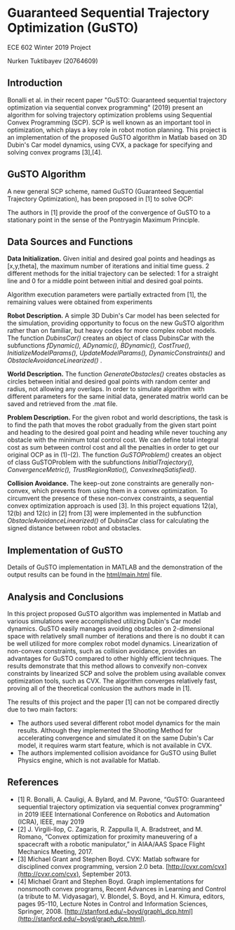 Guaranteed Sequential Trajectory Optimization (GuSTO)
=====================================================

ECE 602 Winter 2019 Project

Nurken Tuktibayev (20764609)

Introduction
----------------

Bonalli et al. in their recent paper "GuSTO: Guaranteed sequential trajectory optimization via sequential convex programming" (2019) present an algorithm for solving trajectory optimization problems using Sequential Convex Programming (SCP). SCP is well known as an important tool in optimization, which plays a key role in robot motion planning. This project is an implementation of the proposed GuSTO algorithm in Matlab based on 3D Dubin's Car model dynamics, using CVX, a package for specifying and solving convex programs \[3\],\[4\].


GuSTO Algorithm
-------------------

A new general SCP scheme, named GuSTO (Guaranteed Sequential Trajectory Optimization), has been proposed in \[1\] to solve OCP:

The authors in \[1\] provide the proof of the convergence of GuSTO to a stationary point in the sense of the Pontryagin Maximum Principle.

Data Sources and Functions
------------------------------

**Data Initialization.** Given initial and desired goal points and headings as \[x,y,theta\], the maximum number of iterations and initial time guess. 2 different methods for the initial trajectory can be selected: 1 for a straight line and 0 for a middle point between initial and desired goal points.

Algorithm execution parameters were partially extracted from \[1\], the remaining values were obtained from experiments

**Robot Description.** A simple 3D Dubin's Car model has been selected for the simulation, providing opportunity to focus on the new GuSTO algorithm rather than on familiar, but heavy codes for more complex robot models. The function _DubinsCar()_ creates an object of class DubinsCar with the subfunctions _fDynamic(), ADynamic(), BDynamic(), CostTrue(), InitializeModelParams(), UpdateModelParams(), DynamicConstraints()_ and _ObstacleAvoidanceLinearized()_ .

**World Description.** The function _GenerateObstacles()_ creates obstacles as circles between initial and desired goal points with random center and radius, not allowing any overlaps. In order to simulate algorithm with different parameters for the same initial data, generated matrix world can be saved and retrieved from the .mat file.

**Problem Description.** For the given robot and world descriptions, the task is to find the path that moves the robot gradually from the given start point and heading to the desired goal point and heading while never touching any obstacle with the minimum total control cost. We can define total integral cost as sum between control cost and all the penalties in order to get our original OCP as in (1)-(2). The function _GuSTOProblem()_ creates an object of class GuSTOProblem with the subfunctions _InitialTrajectory(), ConvergenceMetric(), TrustRegionRatio(), ConvexIneqSatisfied()_. 

**Collision Avoidance.** The keep-out zone constraints are generally non-convex, which prevents from using them in a convex optimization. To circumvent the presence of these non-convex constraints, a sequential convex optimization approach is used \[3\]. In this project equations 12(a), 12(b) and 12(c) in \[2\] from \[3\] were implemented in the subfunction _ObstacleAvoidanceLinearized()_ of DubinsCar class for calculating the signed distance between robot and obstacles.

Implementation of GuSTO
---------------------------

Details of GuSTO implementation in MATLAB and the demonstration of the output results can be found in the [html/main.html](https://github.com/nurkenkz/Gusto.m/blob/master/html/main.html) file.

Analysis and Conclusions
----------------------------

In this project proposed GuSTO algorithm was implemented in Matlab and various simulations were accomplished utilizing Dubin's Car model dynamics. GuSTO easily manages avoiding obstacles on 2-dimensional space with relatively small number of iterations and there is no doubt it can be well utilized for more complex robot model dynamics. Linearization of non-convex constraints, such as collision avoidance, provides an advantages for GuSTO compared to other highly efficient techniques. The results demonstrate that this method allows to convexify non-convex constraints by linearized SCP and solve the problem using available convex optimization tools, such as CVX. The algorithm converges relatively fast, proving all of the theoretical conlcusion the authors made in \[1\].

The results of this project and the paper \[1\] can not be compared directly due to two main factors:

*   The authors used several different robot model dynamics for the main results. Although they implemented the Shooting Method for accelerating convergence and simulated it on the same Dubin's Car model, it requires warm start feature, which is not available in CVX.
*   The authors implemented collision avoidance for GuSTO using Bullet Physics engine, which is not available for Matlab.

References
--------------

*   \[1\] R. Bonalli, A. Cauligi, A. Bylard, and M. Pavone, “GuSTO: Guaranteed sequential trajectory optimization via sequential convex programming” in 2019 IEEE International Conference on Robotics and Automation (ICRA), IEEE, may 2019
*   \[2\] J. Virgili-llop, C. Zagaris, R. Zappulla II, A. Bradstreet, and M. Romano, “Convex optimization for proximity maneuvering of a spacecraft with a robotic manipulator,” in AIAA/AAS Space Flight Mechanics Meeting, 2017.
*   \[3\] Michael Grant and Stephen Boyd. CVX: Matlab software for disciplined convex programming, version 2.0 beta. [http://cvxr.com/cvx](http://cvxr.com/cvx), September 2013.
*   \[4\] Michael Grant and Stephen Boyd. Graph implementations for nonsmooth convex programs, Recent Advances in Learning and Control (a tribute to M. Vidyasagar), V. Blondel, S. Boyd, and H. Kimura, editors, pages 95-110, Lecture Notes in Control and Information Sciences, Springer, 2008. [http://stanford.edu/~boyd/graph\_dcp.html](http://stanford.edu/~boyd/graph_dcp.html).
